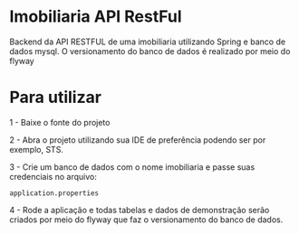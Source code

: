 # Imobiliaria API RestFul
Backend da API RESTFUL de uma imobiliaria utilizando Spring e banco de dados mysql. O versionamento do banco de dados é realizado por meio do flyway

# Para utilizar

1 - Baixe o fonte do projeto

2 - Abra o projeto utilizando sua IDE de preferência podendo ser por exemplo, STS.

3 - Crie um banco de dados com o nome imobiliaria e passe suas credenciais no arquivo:

 `application.properties`
 
4 - Rode a aplicação e todas tabelas e dados de demonstração serão criados por meio do flyway que faz o versionamento do banco de dados.
